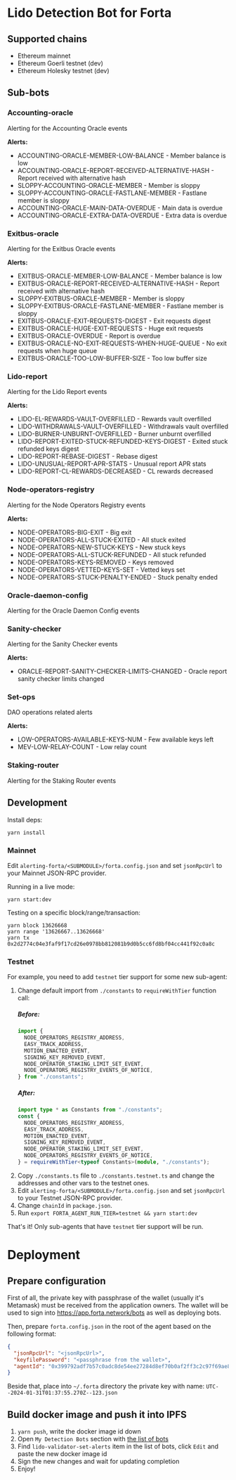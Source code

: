 # Lido Detection Bot for Forta

## Supported chains

- Ethereum mainnet
- Ethereum Goerli testnet (dev)
- Ethereum Holesky testnet (dev)

## Sub-bots

### Accounting-oracle

Alerting for the Accounting Oracle events

**Alerts:**

- ACCOUNTING-ORACLE-MEMBER-LOW-BALANCE - Member balance is low
- ACCOUNTING-ORACLE-REPORT-RECEIVED-ALTERNATIVE-HASH - Report received with alternative hash
- SLOPPY-ACCOUNTING-ORACLE-MEMBER - Member is sloppy
- SLOPPY-ACCOUNTING-ORACLE-FASTLANE-MEMBER - Fastlane member is sloppy
- ACCOUNTING-ORACLE-MAIN-DATA-OVERDUE - Main data is overdue
- ACCOUNTING-ORACLE-EXTRA-DATA-OVERDUE - Extra data is overdue

### Exitbus-oracle

Alerting for the Exitbus Oracle events

**Alerts:**

- EXITBUS-ORACLE-MEMBER-LOW-BALANCE - Member balance is low
- EXITBUS-ORACLE-REPORT-RECEIVED-ALTERNATIVE-HASH - Report received with alternative hash
- SLOPPY-EXITBUS-ORACLE-MEMBER - Member is sloppy
- SLOPPY-EXITBUS-ORACLE-FASTLANE-MEMBER - Fastlane member is sloppy
- EXITBUS-ORACLE-EXIT-REQUESTS-DIGEST - Exit requests digest
- EXITBUS-ORACLE-HUGE-EXIT-REQUESTS - Huge exit requests
- EXITBUS-ORACLE-OVERDUE - Report is overdue
- EXITBUS-ORACLE-NO-EXIT-REQUESTS-WHEN-HUGE-QUEUE - No exit requests when huge queue
- EXITBUS-ORACLE-TOO-LOW-BUFFER-SIZE - Too low buffer size

### Lido-report

Alerting for the Lido Report events

**Alerts:**

- LIDO-EL-REWARDS-VAULT-OVERFILLED - Rewards vault overfilled
- LIDO-WITHDRAWALS-VAULT-OVERFILLED - Withdrawals vault overfilled
- LIDO-BURNER-UNBURNT-OVERFILLED - Burner unburnt overfilled
- LIDO-REPORT-EXITED-STUCK-REFUNDED-KEYS-DIGEST - Exited stuck refunded keys digest
- LIDO-REPORT-REBASE-DIGEST - Rebase digest
- LIDO-UNUSUAL-REPORT-APR-STATS - Unusual report APR stats
- LIDO-REPORT-CL-REWARDS-DECREASED - CL rewards decreased

### Node-operators-registry

Alerting for the Node Operators Registry events

**Alerts:**

- NODE-OPERATORS-BIG-EXIT - Big exit
- NODE-OPERATORS-ALL-STUCK-EXITED - All stuck exited
- NODE-OPERATORS-NEW-STUCK-KEYS - New stuck keys
- NODE-OPERATORS-ALL-STUCK-REFUNDED - All stuck refunded
- NODE-OPERATORS-KEYS-REMOVED - Keys removed
- NODE-OPERATORS-VETTED-KEYS-SET - Vetted keys set
- NODE-OPERATORS-STUCK-PENALTY-ENDED - Stuck penalty ended

### Oracle-daemon-config

Alerting for the Oracle Daemon Config events

### Sanity-checker

Alerting for the Sanity Checker events

**Alerts:**

- ORACLE-REPORT-SANITY-CHECKER-LIMITS-CHANGED - Oracle report sanity checker limits changed

### Set-ops

DAO operations related alerts

**Alerts:**

- LOW-OPERATORS-AVAILABLE-KEYS-NUM - Few available keys left
- MEV-LOW-RELAY-COUNT - Low relay count

### Staking-router

Alerting for the Staking Router events

## Development

Install deps:

```
yarn install
```

### Mainnet

Edit `alerting-forta/<SUBMODULE>/forta.config.json` and set `jsonRpcUrl` to your Mainnet JSON-RPC provider.

Running in a live mode:

```
yarn start:dev
```

Testing on a specific block/range/transaction:

```
yarn block 13626668
yarn range '13626667..13626668'
yarn tx 0x2d2774c04e3faf9f17cd26e0978bb812081b9d0b5cc6fd8bf04cc441f92c0a8c
```

### Testnet

For example, you need to add `testnet` tier support for some new sub-agent:

1. Change default import from `./constants` to `requireWithTier` function call:
   ##### Before:
   ```typescript
   import {
     NODE_OPERATORS_REGISTRY_ADDRESS,
     EASY_TRACK_ADDRESS,
     MOTION_ENACTED_EVENT,
     SIGNING_KEY_REMOVED_EVENT,
     NODE_OPERATOR_STAKING_LIMIT_SET_EVENT,
     NODE_OPERATORS_REGISTRY_EVENTS_OF_NOTICE,
   } from "./constants";
   ```
   ##### After:
   ```typescript
   import type * as Constants from "./constants";
   const {
     NODE_OPERATORS_REGISTRY_ADDRESS,
     EASY_TRACK_ADDRESS,
     MOTION_ENACTED_EVENT,
     SIGNING_KEY_REMOVED_EVENT,
     NODE_OPERATOR_STAKING_LIMIT_SET_EVENT,
     NODE_OPERATORS_REGISTRY_EVENTS_OF_NOTICE,
   } = requireWithTier<typeof Constants>(module, "./constants");
   ```
2. Copy `./constants.ts` file to `./constants.testnet.ts` and change the addresses and other vars to the testnet ones.
3. Edit `alerting-forta/<SUBMODULE>/forta.config.json` and set `jsonRpcUrl` to your Testnet JSON-RPC provider.
4. Change `chainId` in `package.json`.
5. Run `export FORTA_AGENT_RUN_TIER=testnet && yarn start:dev`

That's it! Only sub-agents that have `testnet` tier support will be run.

# Deployment

## Prepare configuration

First of all, the private key with passphrase of the wallet (usually it's Metamask) must be received from the application owners. The wallet will be used to sign into https://app.forta.network/bots as well as deploying bots.

Then, prepare `forta.config.json` in the root of the agent based on the following format:

```json
{
  "jsonRpcUrl": "<jsonRpcUrl>",
  "keyfilePassword": "<passphrase from the wallet>",
  "agentId": "0x399792adf7b57c0adc8de54ee27284d8ef70b0af2ff3c2c97f69ae894f66759a"
}
```

Beside that, place into `~/.forta` directory the private key with name: `UTC--2024-01-31T01:37:55.270Z--123.json`

## Build docker image and push it into IPFS

1. `yarn push`, write the docker image id down
2. Open `My Detection Bots` section with [the list of bots](https://app.forta.network/profile/0x6aea36C4a9Cf8AC053c07E662fa27e8BDF047121/bots)
3. Find `lido-validator-set-alerts` item in the list of bots, click `Edit` and paste the new docker image id
4. Sign the new changes and wait for updating completion
5. Enjoy!
